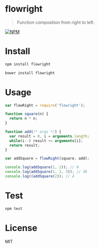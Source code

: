 # flowright

> Function composition from right to left.

[![NPM](https://nodei.co/npm/flowright.png)](https://nodei.co/npm/flowright)

# Install

```bash
npm install flowright
```

```bash
bower install flowright
```

# Usage

```javascript
var flowRight = require('flowright');

function square(n) {
  return n * n;
}

function add(/* args */) {
  var result = 0, i = arguments.length;
  while(i--) result += arguments[i];
  return result;
}

var addSquare = flowRight(square, add);

console.log(addSquare(1, 2)); // 9
console.log(addSquare(1, 2, 3)); // 36
console.log((addSquare(2)); // 4
```

# Test

```bash
npm test
```

# License

MIT
